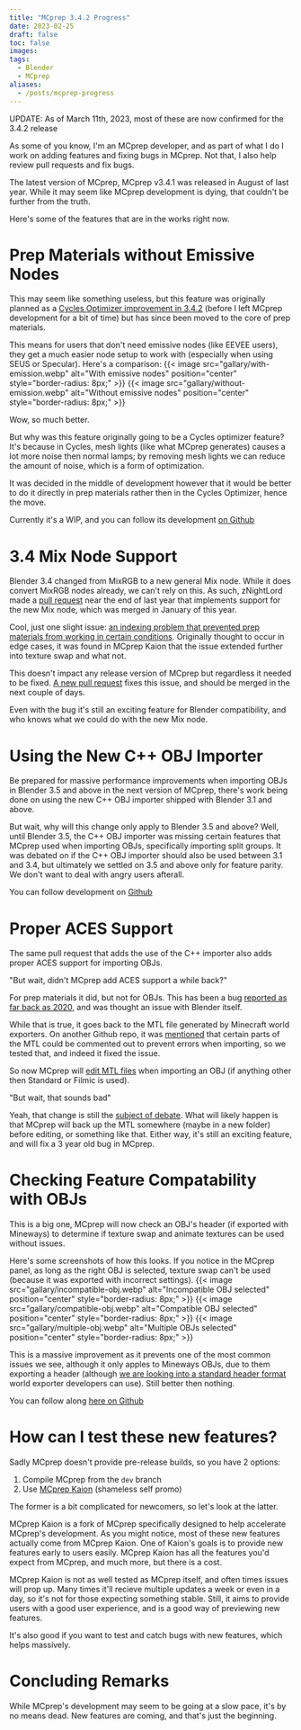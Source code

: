 ```yaml
---
title: "MCprep 3.4.2 Progress"
date: 2023-02-25
draft: false
toc: false
images:
tags:
  - Blender
  - MCprep
aliases:
  - /posts/mcprep-progress
---
```


UPDATE:
As of March 11th, 2023, most of these are now confirmed for the 3.4.2 release

As some of you know, I'm an MCprep developer, and as part of what I do I work on adding features and fixing bugs in MCprep. Not that, I also help review pull requests and fix bugs.

The latest version of MCprep, MCprep v3.4.1 was released in August of last year. While it may seem like MCprep development is dying, that couldn't be further from the truth.

Here's some of the features that are in the works right now.

# Prep Materials without Emissive Nodes
This may seem like something useless, but this feature was originally planned as a [Cycles Optimizer improvement in 3.4.2](https://github.com/TheDuckCow/MCprep/pull/334) (before I left MCprep development for a bit of time) but has since been moved to the core of prep materials.

This means for users that don't need emissive nodes (like EEVEE users), they get a much easier node setup to work with (especially when using SEUS or Specular). Here's a comparison:
{{< image src="gallary/with-emission.webp" alt="With emissive nodes" position="center" style="border-radius: 8px;" >}}
{{< image src="gallary/without-emission.webp" alt="Without emissive nodes" position="center" style="border-radius: 8px;" >}}

Wow, so much better.

But why was this feature originally going to be a Cycles optimizer feature? It's because in Cycles, mesh lights (like what MCprep generates) causes a lot more noise then normal lamps; by removing mesh lights we can reduce the amount of noise, which is a form of optimization. 

It was decided in the middle of development however that it would be better to do it directly in prep materials rather then in the Cycles Optimizer, hence the move.

Currently it's a WIP, and you can follow its development [on Github](https://github.com/TheDuckCow/MCprep/pull/369)

# 3.4 Mix Node Support
Blender 3.4 changed from MixRGB to a new general Mix node. While it does convert MixRGB nodes already, we can't rely on this. As such, zNightLord made a [pull request](https://github.com/TheDuckCow/MCprep/pull/357) near the end of last year that implements support for the new Mix node, which was merged in January of this year.

Cool, just one slight issue: [an indexing problem that prevented prep materials from working in certain conditions](https://github.com/TheDuckCow/MCprep/issues/368). Originally thought to occur in edge cases, it was found in MCprep Kaion that the issue extended further into texture swap and what not.

This doesn't impact any release version of MCprep but regardless it needed to be fixed. [A new pull request](https://github.com/TheDuckCow/MCprep/pull/374) fixes this issue, and should be merged in the next couple of days.

Even with the bug it's still an exciting feature for Blender compatibility, and who knows what we could do with the new Mix node.

# Using the New C++ OBJ Importer
Be prepared for massive performance improvements when importing OBJs in Blender 3.5 and above in the next version of MCprep, there's work being done on using the new C++ OBJ importer shipped with Blender 3.1 and above.

But wait, why will this change only apply to Blender 3.5 and above? Well, until Blender 3.5, the C++ OBJ importer was missing certain features that MCprep used when importing OBJs, specifically importing split groups. It was debated on if the C++ OBJ importer should also be used between 3.1 and 3.4, but ultimately we settled on 3.5 and above only for feature parity. We don't want to deal with angry users afterall.

You can follow development on [Github](https://github.com/TheDuckCow/MCprep/pull/373)

# Proper ACES Support
The same pull request that adds the use of the C++ importer also adds proper ACES support for importing OBJs. 

"But wait, didn't MCprep add ACES support a while back?"

For prep materials it did, but not for OBJs. This has been a bug [reported as far back as 2020](https://github.com/TheDuckCow/MCprep/issues/231), and was thought an issue with Blender itself.

While that is true, it goes back to the MTL file generated by Minecraft world exporters. On another Github repo, it was [mentioned](https://github.com/ampas/aces-dev/issues/117) that certain parts of the MTL could be commented out to prevent errors when importing, so we tested that, and indeed it fixed the issue.

So now MCprep will [edit MTL files](https://github.com/TheDuckCow/MCprep/pull/373) when importing an OBJ (if anything other then Standard or Filmic is used).

"But wait, that sounds bad"

Yeah, that change is still the [subject of debate](https://github.com/TheDuckCow/MCprep/pull/373#discussion_r1113917575). What will likely happen is that MCprep will back up the MTL somewhere (maybe in a new folder) before editing, or something like that. Either way, it's still an exciting feature, and will fix a 3 year old bug in MCprep.

# Checking Feature Compatability with OBJs
This is a big one, MCprep will now check an OBJ's header (if exported with Mineways) to determine if texture swap and animate textures can be used without issues. 

Here's some screenshots of how this looks. If you notice in the MCprep panel, as long as the right OBJ is selected, texture swap can't be used (because it was exported with incorrect settings).
{{< image src="gallary/incompatible-obj.webp" alt="Incompatible OBJ selected" position="center" style="border-radius: 8px;" >}}
{{< image src="gallary/compatible-obj.webp" alt="Compatible OBJ selected" position="center" style="border-radius: 8px;" >}}
{{< image src="gallary/multiple-obj.webp" alt="Multiple OBJs selected" position="center" style="border-radius: 8px;" >}}

This is a massive improvement as it prevents one of the most common issues we see, although it only apples to Mineways OBJs, due to them exporting a header (although [we are looking into a standard header format](https://github.com/TheDuckCow/MCprep/issues/371) world exporter developers can use). Still better then nothing.

You can follow along [here on Github](https://github.com/TheDuckCow/MCprep/pull/372)

# How can I test these new features?
Sadly MCprep doesn't provide pre-release builds, so you have 2 options:
1. Compile MCprep from the `dev` branch 
2. Use [MCprep Kaion](https://github.com/StandingPadAnimations/MCprep-Kaion) (shameless self promo)

The former is a bit complicated for newcomers, so let's look at the latter.

MCprep Kaion is a fork of MCprep specifically designed to help accelerate MCprep's development. As you might notice, most of these new features actually come from MCprep Kaion. One of Kaion's goals is to provide new features early to users easily. MCprep Kaion has all the features you'd expect from MCprep, and much more, but there is a cost.

MCprep Kaion is not as well tested as MCprep itself, and often times issues will prop up. Many times it'll recieve multiple updates a week or even in a day, so it's not for those expecting something stable. Still, it aims to provide users with a good user experience, and is a good way of previewing new features.

It's also good if you want to test and catch bugs with new features, which helps massively.

# Concluding Remarks
While MCprep's development may seem to be going at a slow pace, it's by no means dead. New features are coming, and that's just the beginning.
